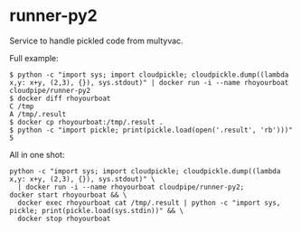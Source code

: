 runner-py2
==========

Service to handle pickled code from multyvac.

Full example:

```console
$ python -c "import sys; import cloudpickle; cloudpickle.dump((lambda x,y: x+y, (2,3), {}), sys.stdout)" | docker run -i --name rhoyourboat cloudpipe/runner-py2
$ docker diff rhoyourboat
C /tmp
A /tmp/.result
$ docker cp rhoyourboat:/tmp/.result .
$ python -c "import pickle; print(pickle.load(open('.result', 'rb')))"
5
```

All in one shot:

```
python -c "import sys; import cloudpickle; cloudpickle.dump((lambda x,y: x+y, (2,3), {}), sys.stdout)" \
  | docker run -i --name rhoyourboat cloudpipe/runner-py2;
docker start rhoyourboat && \
  docker exec rhoyourboat cat /tmp/.result | python -c "import sys, pickle; print(pickle.load(sys.stdin))" && \
  docker stop rhoyourboat
```
